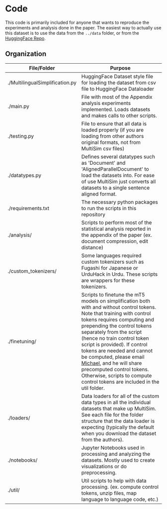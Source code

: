 # Code

This code is primarily included for anyone that wants to reproduce the experiments and analysis done in the paper.  The easiest way to actually use this dataset is to use the data from the `../data` folder, or from the [HuggingFace Repo](https://huggingface.co/datasets/MichaelR207/MultiSim).

## Organization

| File/Folder | Purpose |
|---|---|
| ./MultilingualSimplification.py | HuggingFace Dataset style file for loading the dataset from csv file to HuggingFace Dataloader |
| ./main.py | File with most of the Appendix analysis experiments implemented.  Loads datasets and makes calls to other scripts. |
| ./testing.py | File to ensure that all data is loaded properly (if you are loading from other authors original formats, not from MultiSim csv files) |
| ./datatypes.py | Defines several datatypes such as 'Document' and 'AlignedParallelDocument' to load the datasets into.  For ease of use MultiSim just converts all datasets to a single sentence aligned format. |
| ./requirements.txt | The necessary python packages to run the scripts in this repository |
| ./analysis/ | Scripts to perform most of the statistical analysis reported in the appendix of the paper (ex. document compression, edit distance) |
| ./custom_tokenizers/ | Some languages required custom tokenizers such as Fugashi for Japanese or UrduHack in Urdu.  These scripts are wrappers for these tokenizers. |
| ./finetuning/ | Scripts to finetune the mT5 models on simplification both with and without control tokens.  Note that training with control tokens requires computing and prepending the control tokens separately from the script (hence no train control token script is provided). If control tokens are needed and cannot be computed, please email [Michael](mailto:michaeljryan@stanford.edu), and he will share precomputed control tokens.  Otherwise, scripts to compute control tokens are included in the util folder. |
| ./loaders/ | Data loaders for all of the custom data types in all the individual datasets that make up MultiSim.  See each file for the folder structure that the data loader is expecting (typically the default when you download the dataset from the authors). |
| ./notebooks/ | Jupyter Notebooks used in processing and analyzing the datasets.  Mostly used to create visualizations or do preprocessing.  |
| ./util/ | Util scripts to help with data processing.  (ex. compute control tokens, unzip files, map language to language code, etc.) |